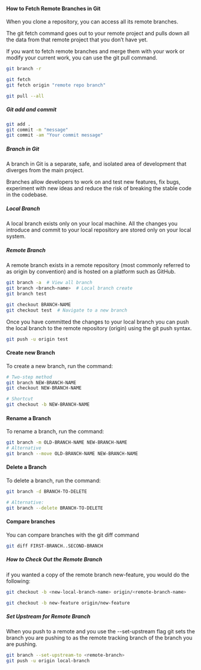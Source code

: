 

#### How to Fetch Remote Branches in Git
When you clone a repository, you can access all its remote branches.

The git fetch command goes out to your remote project and pulls down all the data from that remote project that you don’t have yet.

If you want to fetch remote branches and merge them with your work or modify your current work, you can use the git pull command.
``````sh
git branch -r

git fetch
git fetch origin "remote repo branch"

git pull --all

``````
##### Git add and commit

``````sh
git add .
git commit -m "message"
git commit -am "Your commit message"

``````
##### Branch in Git
A branch in Git is a separate, safe, and isolated area of development that diverges from the main project.

Branches allow developers to work on and test new features, fix bugs, experiment with new ideas and reduce the risk of breaking the stable code in the codebase.

##### Local Branch
A local branch exists only on your local machine. All the changes you introduce and commit to your local repository are stored only on your local system.

##### Remote Branch
A remote branch exists in a remote repository (most commonly referred to as origin by convention) and is hosted on a platform such as GitHub.

``````sh
git branch -a  # View all branch
git branch <branch-name>  # Local branch create
git branch test

git checkout BRANCH-NAME
git checkout test  # Navigate to a new branch

``````
Once you have committed the changes to your local branch you can push the local branch to the remote repository (origin) using the git push <remote> <local> syntax.

``````sh
git push -u origin test

``````
#### Create  new Branch
To create a new branch, run the command:

``````sh
# Two-step method
git branch NEW-BRANCH-NAME
git checkout NEW-BRANCH-NAME

# Shortcut
git checkout -b NEW-BRANCH-NAME

``````
#### Rename a Branch
To rename a branch, run the command:

``````sh
git branch -m OLD-BRANCH-NAME NEW-BRANCH-NAME
# Alternative
git branch --move OLD-BRANCH-NAME NEW-BRANCH-NAME

``````
#### Delete a Branch
To delete a branch, run the command:

``````sh
git branch -d BRANCH-TO-DELETE

# Alternative:
git branch --delete BRANCH-TO-DELETE

``````
#### Compare branches
You can compare branches with the git diff command

``````sh
git diff FIRST-BRANCH..SECOND-BRANCH

``````

##### How to Check Out the Remote Branch
if you wanted a copy of the remote branch new-feature, you would do the following:

``````sh
git checkout -b <new-local-branch-name> origin/<remote-branch-name>

git checkout -b new-feature origin/new-feature
``````
##### Set Upstream for Remote Branch
When you push to a remote and you use the --set-upstream flag git sets the branch you are pushing to as the remote tracking branch of the branch you are pushing.

``````sh
git branch --set-upstream-to <remote-branch>
git push -u origin local-branch

``````

